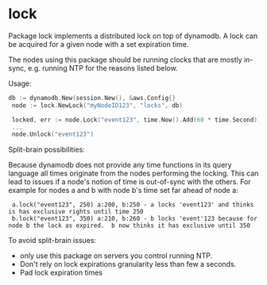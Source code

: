 # lock
Package lock implements a distributed lock on top of dynamodb.
A lock can be acquired for a given node with a set expiration time.

The nodes using this package should be running clocks that are mostly in-sync, e.g. running NTP for the reasons listed below.

Usage:
```go
db := dynamodb.New(session.New(), &aws.Config{}
 node := lock.NewLock("myNodeID123", "locks", db)

 locked, err := node.Lock("event123", time.Now().Add(60 * time.Second))
 ...
 node.Unlock("event123")
```

Split-brain possibilities:

Because dynamodb does not provide any time functions in its query language all times
originate from the nodes performing the locking. This can lead to issues if a node's notion
of time is out-of-sync with the others. For example for nodes a and b with node b's time set far ahead
of node a:

```
 a.lock("event123", 250) a:200, b:250 - a locks 'event123' and thinks is has exclusive rights until time 250
 b.lock("event123", 350) a:210, b:260 - b locks 'event'123 because for node b the lock as expired.  b now thinks it has exclusive until 350
```

To avoid split-brain issues:
 * only use this package on servers you control running NTP.
 * Don't rely on lock expirations granularity less than few a seconds.
 * Pad lock expiration times
